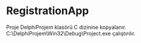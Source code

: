 # RegistrationApp
Proje DelphiProjem klasörü C dizinine kopyalanır. 
C:\DelphiProjem\Win32\Debug\Project.exe çalıştırılır. 
